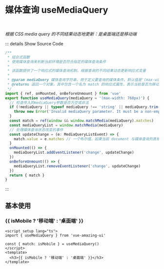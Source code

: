 # 媒体查询 useMediaQuery<BackTop />

<br/>

*根据 CSS media query 的不同结果动态地更新：是桌面端还是移动端*

::: details Show Source Code

```ts
/**
 * 组合式函数
 * 使用媒体查询来判断当前环境是否符合指定的媒体查询条件
 * 
 * 该函数提供了一个响应式的媒体查询机制，根据查询的不同结果动态更新响应式变量
 * 
 * @param mediaQuery 媒体查询字符串，用于定义要查询的媒体条件。默认值是'(max-width: 768px)'。
 * @returns 返回一个对象，其中包含一个名为 match 的响应式属性，表示当前是否为移动设备视口
 */
import { ref, onMounted, onBeforeUnmount } from 'vue'
export function useMediaQuery(mediaQuery = '(max-width: 768px)') {
  // 检查传入的mediaQuery参数是否为空或非法
  if (!mediaQuery || typeof mediaQuery !== 'string' || mediaQuery.trim() === '') {
    throw new Error('Invalid mediaQuery parameter. It must be a non-empty string.')
  }
  const match = ref(window && window.matchMedia(mediaQuery).matches)
  const mediaQueryList = window.matchMedia(mediaQuery)
  // 处理媒体查询状态改变的事件
  const updateChange = (e: MediaQueryListEvent) => {
    match.value = e.matches // 一个布尔值，如果当前 document 与媒体查询列表相匹配，则返回 true，否则返回 false
  }
  onMounted(() => {
    mediaQueryList.addEventListener('change', updateChange)
  })
  onBeforeUnmount(() => {
    mediaQueryList.removeEventListener('change', updateChange)
  })
  return { match }
}
```

:::

<script setup lang="ts">
import { useMediaQuery } from 'vue-amazing-ui'

const { match: isMobile } = useMediaQuery()
</script>

## 基本使用

<h3>{{ isMobile ? '移动端' : '桌面端' }}</h3>

```vue
<script setup lang="ts">
import { useMediaQuery } from 'vue-amazing-ui'

const { match: isMobile } = useMediaQuery()
</script>
<template>
  <h3>{{ isMobile ? '移动端' : '桌面端' }}</h3>
</template>
```
